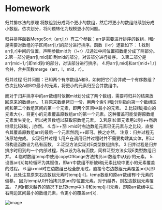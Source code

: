 # Homework
归并排序法的原理
将数组划分成两个更小的数组，然后将更小的数组继续划分成小数组，依次划分，将问题转化为规模更小的问题。

归并排序函数MergeSort（arr,l,r）有三个参数：arr是需要进行排序的数组，l和r是需要对数组的子区间arr[l,r]的部分进行排序。函数（l<r）逻辑如下：
1.找到arr[l,r]中间的位置，声明参数mid为（l+r）/2通过中间位置把数组分成了两部分。
2.第一部分是arr[l,mid]即l到mid的部分，对该部分进行排序。
3.第二部分是arr[mid+1,r]即mid到r的部分，对该部分进行排序。
4.将arr[l,mid]和arr[mid+1,r]合并，合并函数merge（arr，l，mid，r）。

归并过程
归并问题：已知两个有序数组A和B，如何把它们合并成一个有序数组？
依次比较A和B中最小的元素，将更小的元素归至合并数组中。

而对于归并排序中的arr数组时依据mid划分成了两个数组，需要将归并的结果放回原来的数组arr。
1.将原来数组拷贝一份，用两个索引i和j分别指向第一个数组区间和第二个数组区间的第一个元素，即两个区间中最小的元素。
2.比较i和j指向的元素大小，将更小的元素覆盖原数组arr的第一个元素。这种覆盖可能使得原数组元素发生变化，所以拷贝数组以获取原数组元素。
3.若原i位置元素用过则i++然后继续比较i和j，j亦然。
4.当i++至i>mid时右边数组元素已无元素与之比较，直接令其覆盖原数组arr的最后一个元素然后j++即可。换之亦然。
注意：归并过程无法原地完成。
实现归并过程
1.用户在调用归并过程时并不需要构建其实体，所以将构造函数设为私有函数。
2.泛型方法实现对E类型数组排序。
3.归并过程是归并排序时用到的一个内部过程，所以设为私有函数，同样泛型方法实现E类型数组归并。
4.临时数组temp中使用copyOfRange方法拷贝arr数组中从l到r的元素。
5.设置arr[k]每轮循环为其赋值，即arr中数组不断被i和j元素比较中更小的元素覆盖的过程。
6.当i>mid时左边数组已经全部用过，直接令右边数组元素覆盖arr[k]即可，此处注意原来右边数组元素时temp[j-l]，temp数组和原arr数组有l个元素的偏移。
   因为temp从0开始拷贝原arr的l位置元素。对于j越界，则左边数组元素覆盖。
7.j和r都未越界的情况下比较temp中[i-l]和temp[j-l]元素，即原arr数组中左右两边区间最小的数组元素，令更小的覆盖arr[k].

![image](https://user-images.githubusercontent.com/96689647/184541984-8b3a5a53-629c-46d8-b76e-3096aa8faeb7.png)

